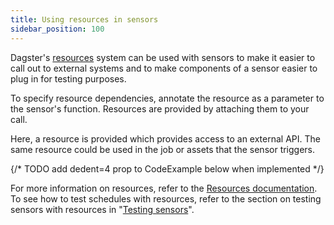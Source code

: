 ```yaml
---
title: Using resources in sensors
sidebar_position: 100
---
```


Dagster's [resources](/guides/build/external-resources/) system can be used with sensors to make it easier to call out to external systems and to make components of a sensor easier to plug in for testing purposes.

To specify resource dependencies, annotate the resource as a parameter to the sensor's function. Resources are provided by attaching them to your <PyObject section="definitions" module="dagster" object="Definitions" /> call.

Here, a resource is provided which provides access to an external API. The same resource could be used in the job or assets that the sensor triggers.

{/* TODO add dedent=4 prop to CodeExample below when implemented */}
<CodeExample path="docs_snippets/docs_snippets/concepts/resources/pythonic_resources.py" startAfter="start_new_resource_on_sensor" endBefore="end_new_resource_on_sensor" />

For more information on resources, refer to the [Resources documentation](/guides/build/external-resources). To see how to test schedules with resources, refer to the section on testing sensors with resources in "[Testing sensors](testing-sensors)".
